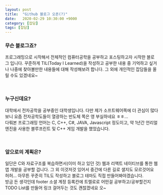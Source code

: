 ```yaml
---
layout: post
title:  "Github 블로그 오픈(?)"
date:   2020-02-29 10:30:00 +9000
category: [잡담]
tags: [잡담]
---
```

### 무슨 블로그죠?
프로그래밍으로 시작해서 전체적인 컴퓨터공학을 공부하고 포스팅하고자 시작한 블로그 입니다. 꾸준하게 TIL(Today I Learned)을 작성하고 공부한 내용 중 기억하고 싶거나 나중에 찾아볼만한 내용들에 대해 작성해보려 합니다. 그 외에 개인적인 잡담들을 올릴 수도 있겠네요~

<br>

### 누구신데요?
대학에서 전자공학을 공부중인 대학생입니다. 다만 제가 소프트웨어쪽에 더 관심이 많다보니 요즘 전자공학도들이 열광하는 반도체 쪽은 영 부실하네요 ㅎㅎ...<br>
다뤄본 프로그래밍 언어는 C, C++, C#, JAVA, Javascript 정도이고, 약 1년간 언리얼 엔진을 사용한 블루프린트 및 C++ 게임 개발을 했었습니다.

<br>

### 앞으로의 계획은?
일단은 C와 자료구조를 복습하면서(이미 하고 있던 것) 웹과 리액트 네이티브를 통한 웹앱 개발을 공부할 겁니다. 그 외 이것저것 있어서 중간에 다른 길로 샐지도 모르것어요 허허... 아무튼 꾸준히 TIL도 작성하고 블로그 테마도 직접 만들어봐야겠습니다.<br>
방금 든 생각인데 footer 소셜 계정 등록칸에 트렐로로 어떤걸 공부하고/공부할건지 TODO List를 만들어 링크 걸어두는 것도 괜찮겠네요  오~
